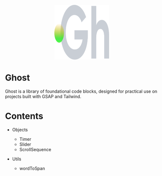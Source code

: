 <p align="center">
  <img width="180" height="180" src="https://github.com/terrainagency/ghost/blob/main/assets/logo.svg" alt="Ghost: Agnostic GSAP and Tailwind Framework">
</p>

# Ghost
Ghost is a library of foundational code blocks, designed for practical use on projects built with GSAP and Tailwind.

# Contents
* Objects
    * Timer
    * Slider
    * ScrollSequence

* Utils
    * wordToSpan